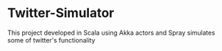 Twitter-Simulator
=================

This project developed in Scala using Akka actors and Spray simulates some of twitter's functionality
